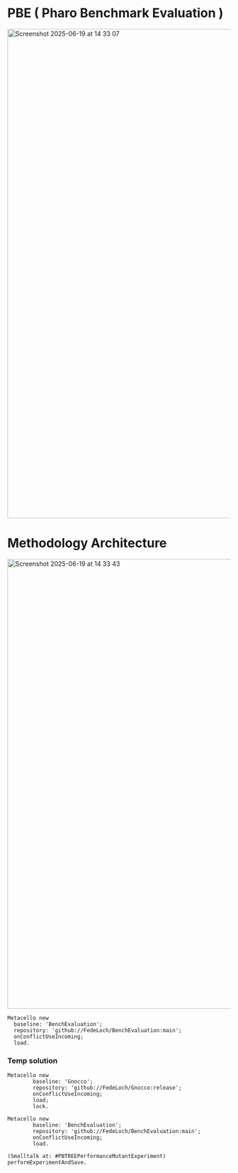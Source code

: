 # PBE ( Pharo Benchmark Evaluation )

<img width="1101" alt="Screenshot 2025-06-19 at 14 33 07" src="https://github.com/user-attachments/assets/9b375845-5989-434c-9fb0-f287facedea6" />


# Methodology Architecture

<img width="1012" alt="Screenshot 2025-06-19 at 14 33 43" src="https://github.com/user-attachments/assets/de0a0ada-c7d2-4c06-983c-9c705b996cbb" />


```Smalltalk
Metacello new
  baseline: 'BenchEvaluation';
  repository: 'github://FedeLoch/BenchEvaluation:main';
  onConflictUseIncoming;
  load.
```


### Temp solution

```Smalltalk
Metacello new
		baseline: 'Gnocco';
		repository: 'github://FedeLoch/Gnocco:release';
		onConflictUseIncoming;
		load;
		lock.

Metacello new
		baseline: 'BenchEvaluation';
		repository: 'github://FedeLoch/BenchEvaluation:main';
		onConflictUseIncoming;
		load.

(Smalltalk at: #PBTREEPerformanceMutantExperiment) performExperimentAndSave.
```
